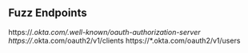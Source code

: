 ## Fuzz Endpoints

https://*.okta.com/.well-known/oauth-authorization-server
https://*.okta.com/oauth2/v1/clients
https://*.okta.com/oauth2/v1/users
